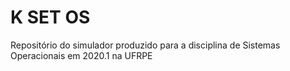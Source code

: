 # K SET OS
Repositório do simulador produzido para a disciplina de Sistemas Operacionais em 2020.1 na UFRPE
